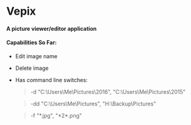 # Vepix
#### A picture viewer/editor application

#### Capabilities So Far:
* Edit image name
* Delete image
* Has command line switches:

	> -d "C:\Users\Me\Pictures\2016", "C:\Users\Me\Pictures\2015"
	
	> -dd "C:\Users\Me\Pictures", "H:\Backup\Pictures"
	
	> -f "\*.jpg", "\*2\*.png"
